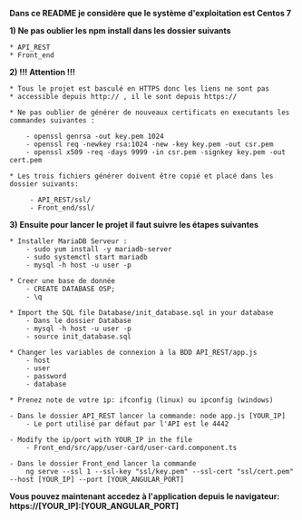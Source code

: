 **Dans ce README je considère que le système d'exploitation est Centos 7**



**1) Ne pas oublier les npm install dans les dossier suivants**

	* API_REST	
	* Front_end

**2) !!!  Attention !!!**

	* Tous le projet est basculé en HTTPS donc les liens ne sont pas
	* accessible depuis http:// , il le sont depuis https://
	
	* Ne pas oublier de générer de nouveaux certificats en executants les commandes suivantes :
	
		- openssl genrsa -out key.pem 1024
		- openssl req -newkey rsa:1024 -new -key key.pem -out csr.pem
		- openssl x509 -req -days 9999 -in csr.pem -signkey key.pem -out cert.pem
		
	* Les trois fichiers générer doivent être copié et placé dans les dossier suivants:
	
		 - API_REST/ssl/
		 - Front_end/ssl/

	
**3) Ensuite pour lancer le projet il faut suivre les étapes suivantes**

	* Installer MariaDB Serveur :
		- sudo yum install -y mariadb-server
		- sudo systemctl start mariadb
		- mysql -h host -u user -p
	
	* Creer une base de donnée
		- CREATE DATABASE OSP;
		- \q
	
	* Import the SQL file Database/init_database.sql in your database
		- Dans le dossier Database
		- mysql -h host -u user -p
		- source init_database.sql
	
	* Changer les variables de connexion à la BDD API_REST/app.js
		- host
		- user
		- password
		- database

	* Prenez note de votre ip: ifconfig (linux) ou ipconfig (windows)

	- Dans le dossier API_REST lancer la commande: node app.js [YOUR_IP]
		- Le port utilisé par défaut par l'API est le 4442
	
	- Modify the ip/port with YOUR_IP in the file
		- Front_end/src/app/user-card/user-card.component.ts
		
	- Dans le dossier Front_end lancer la commande
		ng serve --ssl 1 --ssl-key "ssl/key.pem" --ssl-cert "ssl/cert.pem" --host [YOUR_IP] --port [YOUR_ANGULAR_PORT]
		


	
**Vous pouvez maintenant accedez à l'application depuis le navigateur: https://[YOUR_IP]:[YOUR_ANGULAR_PORT]**

	 
